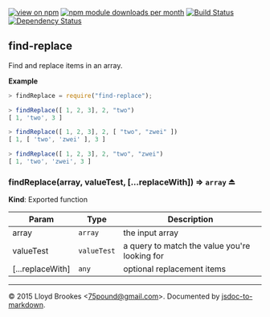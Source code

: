[![view on npm](http://img.shields.io/npm/v/find-replace.svg)](https://www.npmjs.org/package/find-replace)
[![npm module downloads per month](http://img.shields.io/npm/dm/find-replace.svg)](https://www.npmjs.org/package/find-replace)
[![Build Status](https://travis-ci.org/75lb/find-replace.svg?branch=master)](https://travis-ci.org/75lb/find-replace)
[![Dependency Status](https://david-dm.org/75lb/find-replace.svg)](https://david-dm.org/75lb/find-replace)

<a name="module_find-replace"></a>
## find-replace
Find and replace items in an array.

**Example**  
```js
> findReplace = require("find-replace");

> findReplace([ 1, 2, 3], 2, "two")
[ 1, 'two', 3 ]

> findReplace([ 1, 2, 3], 2, [ "two", "zwei" ])
[ 1, [ 'two', 'zwei' ], 3 ]

> findReplace([ 1, 2, 3], 2, "two", "zwei")
[ 1, 'two', 'zwei', 3 ]
```
<a name="exp_module_find-replace--findReplace"></a>
### findReplace(array, valueTest, [...replaceWith]) ⇒ <code>array</code> ⏏
**Kind**: Exported function  

| Param | Type | Description |
| --- | --- | --- |
| array | <code>array</code> | the input array |
| valueTest | <code>valueTest</code> | a query to match the value you're looking for |
| [...replaceWith] | <code>any</code> | optional replacement items |


* * *

&copy; 2015 Lloyd Brookes \<75pound@gmail.com\>. Documented by [jsdoc-to-markdown](https://github.com/jsdoc2md/jsdoc-to-markdown).
